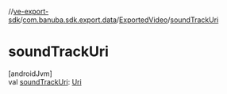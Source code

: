 //[ve-export-sdk](../../../index.md)/[com.banuba.sdk.export.data](../index.md)/[ExportedVideo](index.md)/[soundTrackUri](sound-track-uri.md)

# soundTrackUri

[androidJvm]\
val [soundTrackUri](sound-track-uri.md): [Uri](https://developer.android.com/reference/kotlin/android/net/Uri.html)
